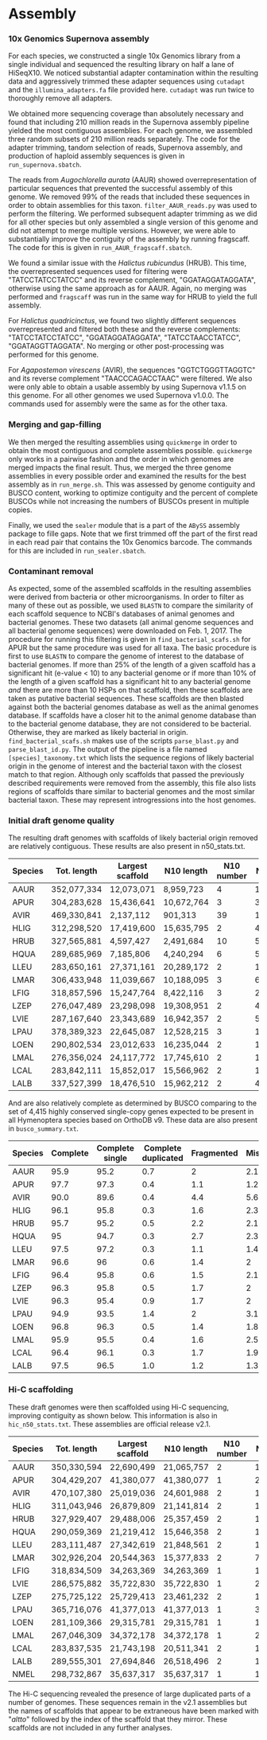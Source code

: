 # Assembly

### 10x Genomics Supernova assembly
For each species, we constructed a single 10x Genomics library from a single individual and sequenced the resulting library on half a lane of HiSeqX10. We noticed substantial adapter contamination within the resulting data and aggressively trimmed these adapter sequences using `cutadapt` and the `illumina_adapters.fa` file provided here. `cutadapt` was run twice to thoroughly remove all adapters. 

We obtained more sequencing coverage than absolutely necessary and found that including 210 million reads in the Supernova assembly pipeline yielded the most contiguous assemblies. For each genome, we assembled three random subsets of 210 million reads separately. The code for the adapter trimming, tandom selection of reads, Supernova assembly, and production of haploid assembly sequences is given in `run_supernova.sbatch`.

The reads from *Augochlorella aurata* (AAUR) showed overrepresentation of particular sequences that prevented the successful assembly of this genome. We removed 99% of the reads that included these sequences in order to obtain assemblies for this taxon. `filter_AAUR_reads.py` was used to perform the filtering. We performed subsequent adapter trimming as we did for all other species but only assembled a single version of this genome and did not attempt to merge multiple versions. However, we were able to substantially improve the contiguity of the assembly by running fragscaff. The code for this is given in `run_AAUR_fragscaff.sbatch`.

We found a similar issue with the *Halictus rubicundus* (HRUB). This time, the overrepresented sequences used for filtering were "TATCCTATCCTATCC" and its reverse complement, "GGATAGGATAGGATA", otherwise using the same approach as for AAUR. Again, no merging was performed and `fragscaff` was run in the same way for HRUB to yield the full assembly.

For *Halictus quadricinctus*, we found two slightly different sequences overrepresented and filtered both these and the reverse complements: "TATCCTATCCTATCC", "GGATAGGATAGGATA", "TATCCTAACCTATCC", "GGATAGGTTAGGATA". No merging or other post-processing was performed for this genome.

For *Agapostemon virescens* (AVIR), the sequences "GGTCTGGGTTAGGTC" and its reverse complement "TAACCCAGACCTAAC" were filtered. We also were only able to obtain a usable assembly by using Supernova v1.1.5 on this genome. For all other genomes we used Supernova v1.0.0. The commands used for assembly were the same as for the other taxa. 

### Merging and gap-filling
We then merged the resulting assemblies using `quickmerge` in order to obtain the most contiguous and complete assemblies possible. `quickmerge` only works in a pairwise fashion and the order in which genomes are merged impacts the final result. Thus, we merged the three genome assemblies in every possible order and examined the results for the best assembly as in `run_merge.sh`. This was assessed by genome contiguity and BUSCO content, working to optimize contiguity and the percent of complete BUSCOs while not increasing the numbers of BUSCOs present in multiple copies. 

Finally, we used the `sealer` module that is a part of the `ABySS` assembly package to fille gaps. Note that we first trimmed off the part of the first read in each read pair that contains the 10x Genomics barcode. The commands for this are included in `run_sealer.sbatch`.

### Contaminant removal

As expected, some of the assembled scaffolds in the resulting assemblies were derived from bacteria or other microorganisms. In order to filter as many of these out as possible, we used `BLASTN` to compare the similarity of each scaffold sequence to NCBI's databases of animal genomes and bacterial genomes. These two datasets (all animal genome sequences and all bacterial genome sequences) were downloaded on Feb. 1, 2017. The procedure for running this filtering is given in `find_bacterial_scafs.sh` for APUR but the same procedure was used for all taxa. The basic procedure is first to use `BLASTN` to compare the genome of interest to the database of bacterial genomes. If more than 25% of the length of a given scaffold has a significant hit (e-value < 10) to any bacterial genome or if more than 10% of the length of a given scaffold has a significant hit to any bacterial genome *and* there are more than 10 HSPs on that scaffold, then these scaffolds are taken as putative bacterial sequences. These scaffolds are then blasted against both the bacterial genomes database as well as the animal genomes database. If scaffolds have a closer hit to the animal genome database than to the bacterial genome database, they are not considered to be bacterial. Otherwise, they are marked as likely bacterial in origin. `find_bacterial_scafs.sh` makes use of the scripts `parse_blast.py` and `parse_blast_id.py`. The output of the pipeline is a file named `[species]_taxonomy.txt` which lists the sequence regions of likely bacterial origin in the genome of interest and the bacterial taxon with the closest match to that region. Although only scaffolds that passed the previously described requirements were removed from the assembly, this file also lists regions of scaffolds thare similar to bacterial genomes and the most similar bacterial taxon. These may represent introgressions into the host genomes.

### Initial draft genome quality

The resulting draft genomes with scaffolds of likely bacterial origin removed are relatively contiguous. These results are also present in n50_stats.txt.

Species	| Tot. length | Largest scaffold | N10 length | N10 number | N50 length | N50 number | N90 length | N90 number |
--------|-------------|------------------|------------|------------|------------|------------|------------|------------|
AAUR|	352,077,334|	12,073,071|	8,959,723|	4|	1,247,309|	54|	5,743|	4,504|
APUR | 304,283,628 | 15,436,641 | 10,672,764 | 3 | 3,127,818 | 24 | 146,456 | 134 |
AVIR|	469,330,841|	2,137,112|	901,313|	39|	127,334|	670|	2,342|	25,197|
HLIG|	312,298,520|	17,419,600|	15,635,795|	2|	4,779,453|	15|	10,436|	581|
HRUB|	327,565,881|	4,597,427|	2,491,684|	10|	581,289|	125|	16,000|	1,640|
HQUA|	289,685,969|	7,185,806|	4,240,294|	6|	564,288|	89|	4,021|	6,788|	
LLEU|	283,650,161|	27,371,161|	20,289,172|	2|	12,125,545|	9|	355,488|	36|
LMAR|	306,433,948|	11,039,667|	10,188,095|	3|	6,467,210|	19|	21,236|	215|
LFIG|	318,857,596|	15,247,764|	8,422,116|	3|	2,462,014|	34|	5,292|	1,700|
LZEP|	276,047,489|	23,298,098|	19,308,951|	2|	4,523,099|	13|	5,387|	1,972|
LVIE|	287,167,640|	23,343,689|	16,942,357|	2|	5,119,798|	14|	5,381|	1,200|
LPAU|	378,389,323|	22,645,087|	12,528,215|	3|	1,548,541|	41|	3,907|	5,575|
LOEN|	290,802,534|	23,012,633|	16,235,044|	2|	11,127,264|	10|	967,202|	32|
LMAL|	276,356,024|	24,117,772|	17,745,610|	2|	13,453,691|	9|	975,305|	23|
LCAL|	283,842,111|	15,852,017|	15,566,962|	2|	11,106,183|	11|	7,641|	672|
LALB|	337,527,399|	18,476,510|	15,962,212|	2|	4,813,235|	15|	141,786|	204|

And are also relatively complete as determined by BUSCO comparing to the set of 4,415 highly conserved single-copy genes expected to be present in all Hymenoptera species based on OrthoDB v9. These data are also present in `busco_summary.txt`.

Species|	Complete|	Complete single|	Complete duplicated|	Fragmented|	Missing|
-------|----------------|----------------------|---------------------------|--------------|------------|
AAUR|	95.9|	95.2|	0.7|	2|	2.1|
APUR|	97.7|	97.3|	0.4|	1.1|	1.2|
AVIR|	90.0|	89.6|	0.4|	4.4|	5.6|
HLIG|	96.1|	95.8|	0.3|	1.6|	2.3|
HRUB|	95.7|	95.2|	0.5|	2.2|	2.1|
HQUA|	95|	94.7|	0.3|	2.7|	2.3|
LLEU|	97.5|	97.2|	0.3|	1.1|	1.4|
LMAR|	96.6|	96|	0.6|	1.4|	2|
LFIG|	96.4|	95.8|	0.6|	1.5|	2.1|
LZEP|	96.3|	95.8|	0.5|	1.7|	2|
LVIE|	96.3|	95.4|	0.9|	1.7|	2|
LPAU|	94.9|	93.5|	1.4|	2|	3.1|
LOEN|	96.8|	96.3|	0.5|	1.4|	1.8|
LMAL|	95.9|	95.5|	0.4|	1.6|	2.5|
LCAL|	96.4|	96.1|	0.3|	1.7|	1.9|
LALB|	97.5|	96.5|	1.0|	1.2|	1.3|


### Hi-C scaffolding

These draft genomes were then scaffolded using Hi-C sequencing, improving contiguity as shown below. This information is also in `hic_n50_stats.txt`. These assemblies are official release v2.1.

Species|Tot. length|Largest scaffold|N10 length|N10 number|N50 length|N50 number|N90 length|N90 number|
-------|-----------|----------------|----------|----------|----------|----------|----------|----------|
AAUR|	350,330,594|	22,690,499|	21,065,757|	2|	13,236,083|	11|	5,499|	2,902|
APUR|	304,429,207|	41,380,077|	41,380,077|	1|	26,696,440|	5|	50,819|	14|
AVIR|	470,107,380|	25,019,036|	24,601,988|	2|	17,608,045|	11|	2,344|	22,446|
HLIG|	311,043,946|	26,879,809|	21,141,814|	2|	16,590,429|	8|	9,930|	214|
HRUB|	327,929,407|	29,488,006|	25,357,459|	2|	17,162,222|	8|	17,280|	228|
HQUA|	290,059,369|	21,219,412|	15,646,358|	2|	13,249,058|	10|	4,022|	6,054|
LLEU|	283,111,487|	27,342,619|	21,848,561|	2|	13,877,945|	8|	41,975|	19|
LMAR|	302,926,204|	20,544,363|	15,377,833|	2|	7,692,625|	15|	31,725|	51|
LFIG|	318,834,509|	34,263,369|	34,263,369|	1|	17,020,604|	8|	5,280|	1,284|
LVIE|	286,575,882|	35,722,830|	35,722,830|	1|	24,830,099|	5|	5,333|	984|
LZEP|	275,725,122|	25,729,413|	23,461,232|	2|	14,651,701|	7|	5,338|	1,795|
LPAU|	365,716,076|	41,377,013|	41,377,013|	1|	31,106,527|	5|	3,791|	5,277|
LOEN|	281,109,366|	29,315,781|	29,315,781|	1|	13,884,473|	9|	4,230,112|	22|
LMAL|	267,046,309|	34,372,178|	34,372,178|	1|	28,945,805|	5|	57,000|	13|
LCAL|	283,837,535|	21,743,198|	20,511,341|	2|	14,689,314|	9|	7,580|	531|
LALB|	289,555,301|	27,694,846|	26,518,496|	2|	14,869,788|	7|	4,694|	1,749|
NMEL|	298,732,867|	35,637,317|	35,637,317|	1|	19,732,370|	6|	59,726|	16|

The Hi-C sequencing revealed the presence of large duplicated parts of a number of genomes. These sequences remain in the v2.1 assemblies but the names of scaffolds that appear to be extraneous have been marked with "_altto_" followed by the index of the scaffold that they mirror. These scaffolds are not included in any further analyses.